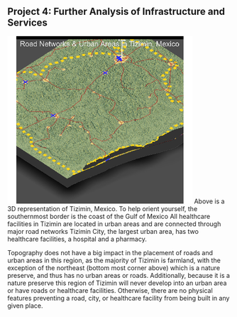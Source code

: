 ## Project 4: Further Analysis of Infrastructure and Services

![Tizimin3d](tizimin3d.png)
Above is a 3D representation of Tizimin, Mexico. To help orient yourself, the southernmost border is the coast of the Gulf of Mexico
All healthcare facilities in Tizimin are located in urban areas and are connected through major road networks Tizimin City, the largest urban area, has two healthcare facilities, a hospital and a pharmacy.

Topography does not have a big impact in the placement of roads and urban areas in this region, as the majority of Tizimin is farmland, with the exception of the northeast (bottom most corner above) which is a nature preserve, and thus has no urban areas or roads. Additionally, because it is a nature preserve this region of Tizimin will never develop into an urban area or have roads or healthcare facilities. Otherwise, there are no physical features preventing a road, city, or healthcare facility from being built in any given place. 
